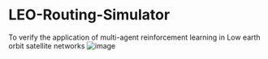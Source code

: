# LEO-Routing-Simulator
To verify the application of multi-agent reinforcement learning in Low earth orbit satellite networks
![image](https://github.com/Cinnnamon-Boy/LEO-Routing-Simulator/new/main/frame.jpg)

